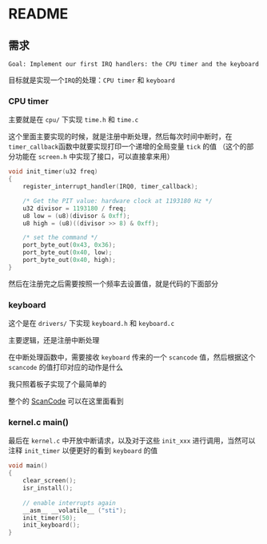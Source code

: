 # README

## 需求

```
Goal: Implement our first IRQ handlers: the CPU timer and the keyboard
```

目标就是实现一个`IRQ`的处理：`CPU timer` 和 `keyboard`

### CPU timer

主要就是在 `cpu/` 下实现 `time.h` 和 `time.c`

这个里面主要实现的时候，就是注册中断处理，然后每次时间中断时，在`timer_callback`函数中就要实现打印一个递增的全局变量 `tick` 的值 （这个的部分功能在 `screen.h` 中实现了接口，可以直接拿来用）

```cpp
void init_timer(u32 freq)
{
    register_interrupt_handler(IRQ0, timer_callback);

    /* Get the PIT value: hardware clock at 1193180 Hz */
    u32 divisor = 1193180 / freq;
    u8 low = (u8)(divisor & 0xff);
    u8 high = (u8)((divisor >> 8) & 0xff);

    /* set the command */
    port_byte_out(0x43, 0x36);
    port_byte_out(0x40, low);
    port_byte_out(0x40, high);
}
```

然后在注册完之后需要按照一个频率去设置值，就是代码的下面部分

### keyboard

这个是在 `drivers/` 下实现 `keyboard.h` 和 `keyboard.c`

主要逻辑，还是注册中断处理

在中断处理函数中，需要接收 `keyboard` 传来的一个 `scancode` 值，然后根据这个 `scancode` 的值打印对应的动作是什么

我只照着板子实现了个最简单的

整个的 [ScanCode](https://www.win.tue.nl/~aeb/linux/kbd/scancodes-1.html) 可以在这里面看到

### kernel.c main()

最后在 `kernel.c` 中开放中断请求，以及对于这些 `init_xxx` 进行调用，当然可以注释 `init_timer` 以便更好的看到 `keyboard` 的值

```cpp
void main()
{
	clear_screen();
	isr_install();
	
	// enable interrupts again
	__asm__ __volatile__ ("sti");
	init_timer(50);
	init_keyboard();
}
```